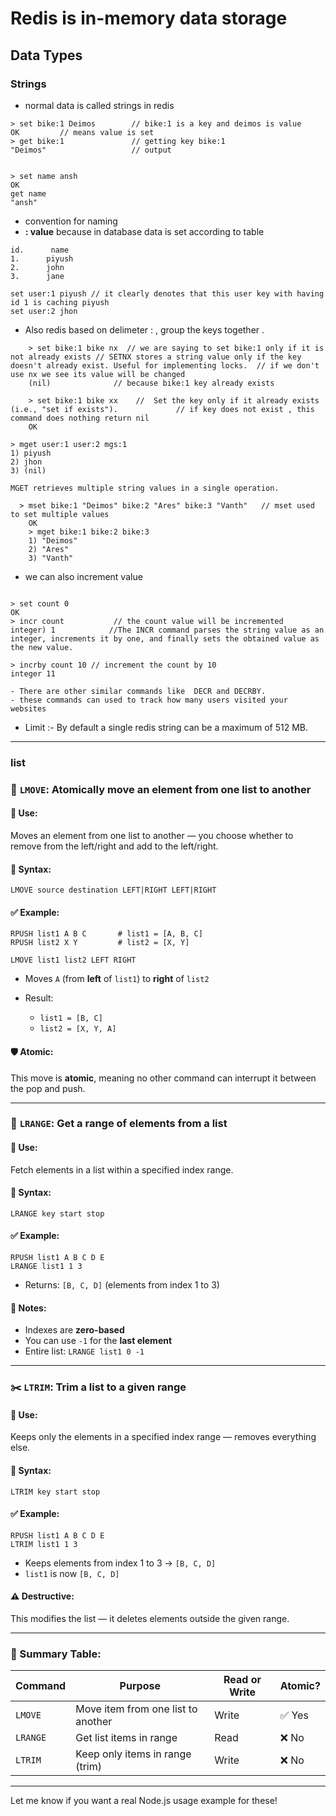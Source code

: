 # Redis is in-memory data storage

## Data Types

### Strings
- normal data is called strings in redis

```redis
> set bike:1 Deimos        // bike:1 is a key and deimos is value
OK         // means value is set 
> get bike:1               // getting key bike:1
"Deimos"                   // output


> set name ansh
OK
get name
"ansh"
```

- convention for naming
- **<entity>:<id> value** because in database data is set according to table

```
id.      name
1.      piyush
2.      john
3.      jane
```

```
set user:1 piyush // it clearly denotes that this user key with having id 1 is caching piyush
set user:2 jhon
```
- Also redis based on delimeter : , group the keys together . 


```
    > set bike:1 bike nx  // we are saying to set bike:1 only if it is not already exists // SETNX stores a string value only if the key doesn't already exist. Useful for implementing locks.  // if we don't use nx we see its value will be changed 
    (nil)              // because bike:1 key already exists 

    > set bike:1 bike xx    //  Set the key only if it already exists (i.e., "set if exists").             // if key does not exist , this command does nothing return nil
    OK
```


```
> mget user:1 user:2 mgs:1
1) piyush
2) jhon
3) (nil)

MGET retrieves multiple string values in a single operation.

```

```
  > mset bike:1 "Deimos" bike:2 "Ares" bike:3 "Vanth"   // mset used to set multiple values
    OK
    > mget bike:1 bike:2 bike:3
    1) "Deimos"
    2) "Ares"
    3) "Vanth"
```

- we can also increment value 

```

> set count 0
OK
> incr count           // the count value will be incremented 
integer) 1            //The INCR command parses the string value as an integer, increments it by one, and finally sets the obtained value as the new value.

> incrby count 10 // increment the count by 10
integer 11

- There are other similar commands like  DECR and DECRBY. 
- these commands can used to track how many users visited your websites
```

- Limit :- By default a single redis string can be a maximum of 512 MB.

---

### list 



### 🔁 `LMOVE`: **Atomically move an element from one list to another**

#### 📌 Use:

Moves an element from one list to another — you choose whether to remove from the left/right and add to the left/right.

#### 🧠 Syntax:

```redis
LMOVE source destination LEFT|RIGHT LEFT|RIGHT
```

#### ✅ Example:

```redis
RPUSH list1 A B C       # list1 = [A, B, C]
RPUSH list2 X Y         # list2 = [X, Y]

LMOVE list1 list2 LEFT RIGHT
```

* Moves `A` (from **left** of `list1`) to **right** of `list2`
* Result:

  * `list1 = [B, C]`
  * `list2 = [X, Y, A]`

#### 🛡️ Atomic:

This move is **atomic**, meaning no other command can interrupt it between the pop and push.

---

### 📖 `LRANGE`: **Get a range of elements from a list**

#### 📌 Use:

Fetch elements in a list within a specified index range.

#### 🧠 Syntax:

```redis
LRANGE key start stop
```

#### ✅ Example:

```redis
RPUSH list1 A B C D E
LRANGE list1 1 3
```

* Returns: `[B, C, D]` (elements from index 1 to 3)

#### 🔄 Notes:

* Indexes are **zero-based**
* You can use `-1` for the **last element**
* Entire list: `LRANGE list1 0 -1`

---

### ✂️ `LTRIM`: **Trim a list to a given range**

#### 📌 Use:

Keeps only the elements in a specified index range — removes everything else.

#### 🧠 Syntax:

```redis
LTRIM key start stop
```

#### ✅ Example:

```redis
RPUSH list1 A B C D E
LTRIM list1 1 3
```

* Keeps elements from index 1 to 3 → `[B, C, D]`
* `list1` is now `[B, C, D]`

#### ⚠️ Destructive:

This modifies the list — it deletes elements outside the given range.

---

### 🧠 Summary Table:

| Command  | Purpose                            | Read or Write | Atomic? |
| -------- | ---------------------------------- | ------------- | ------- |
| `LMOVE`  | Move item from one list to another | Write         | ✅ Yes   |
| `LRANGE` | Get list items in range            | Read          | ❌ No    |
| `LTRIM`  | Keep only items in range (trim)    | Write         | ❌ No    |

---

Let me know if you want a real Node.js usage example for these!




















